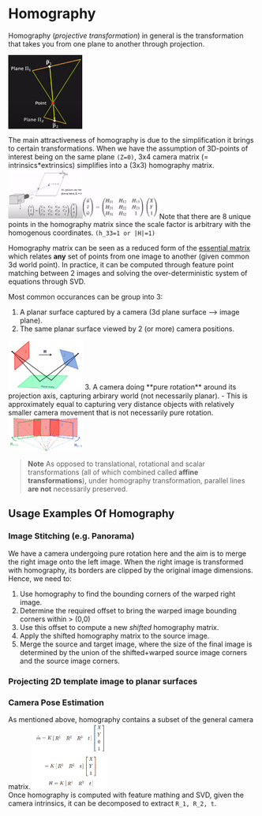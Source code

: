 # Homography
Homography (*projective transformation*) in general is the transformation that takes you from one plane to another through projection. 

<img align="center" width="150" height="150" src="https://raw.githubusercontent.com/goksanisil23/lazy_minimal_robotics/main/Homography/resources/homography_definition.png">


The main attractiveness of homography is due to the simplification it brings to certain transformations. When we have the assumption of 3D-points of interest being on the same plane `(Z=0)`, 3x4 camera matrix (= intrinsics*extrinsics) simplifies into a (3x3) homography matrix.
<img src="https://raw.githubusercontent.com/goksanisil23/lazy_minimal_robotics/main/Homography/resources/camera_matrix.png" width=30% height=30%><img src="https://raw.githubusercontent.com/goksanisil23/lazy_minimal_robotics/main/Homography/resources/homography_matrix.png" width=30% height=30%>
Note that there are 8 unique points in the homography matrix since the scale factor is arbitrary with the homogenous coordinates. `(h_33=1 or |H|=1)`

Homography matrix can be seen as a reduced form of the [essential matrix](../VisualOdometry/Indirect/matching/) which relates **any** set of points from one image to another (given common 3d world point). In practice, it can be computed through feature point matching between 2 images and solving the over-deterministic system of equations through SVD.

Most common occurances can be group into 3:
1. A planar surface captured by a camera (3d plane surface --> image plane).
2. The same planar surface viewed by 2 (or more) camera positions.
<img src="https://raw.githubusercontent.com/goksanisil23/lazy_minimal_robotics/main/Homography/resources/2_view_plane.png" width=30% height=30%>
3. A camera doing **pure rotation** around its projection axis, capturing arbirary world (not necessarily planar). 
    - This is approximately equal to capturing very distance objects with relatively smaller camera movement that is not necessarily pure rotation.
<img src="https://raw.githubusercontent.com/goksanisil23/lazy_minimal_robotics/main/Homography/resources/pure_rotation.png" width=30% height=30%>    

> **Note**
> As opposed to translational, rotational and scalar transformations (all of which combined called **affine transformations**), under homography transformation, parallel lines **are not** necessarily preserved.

## Usage Examples Of Homography
### Image Stitching (e.g. Panorama)
We have a camera undergoing pure rotation here and the aim is to merge the right image onto the left image. When the right image is transformed with homography, its borders are clipped by the original image dimensions. Hence, we need to:
1. Use homography to find the bounding corners of the warped right image.
2. Determine the required offset to bring the warped image bounding corners within > (0,0)
3. Use this offset to compute a new *shifted* homography matrix.
4. Apply the shifted homography matrix to the source image.
5. Merge the source and target image, where the size of the final image is determined by the union of the shifted+warped source image corners and the source image corners.

### Projecting 2D template image to planar surfaces

### Camera Pose Estimation
As mentioned above, homography contains a subset of the general camera matrix.
<img src="https://raw.githubusercontent.com/goksanisil23/lazy_minimal_robotics/main/Homography/resources/homography_eq.png" width=30% height=30%>    
Once homography is computed with feature mathing and SVD, given the camera intrinsics, it can be decomposed to extract  `R_1, R_2, t`.